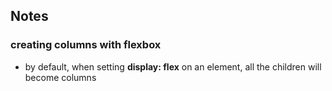 ## Notes

### creating columns with flexbox
- by default, when setting **display: flex** on an element, all the children
  will become columns
